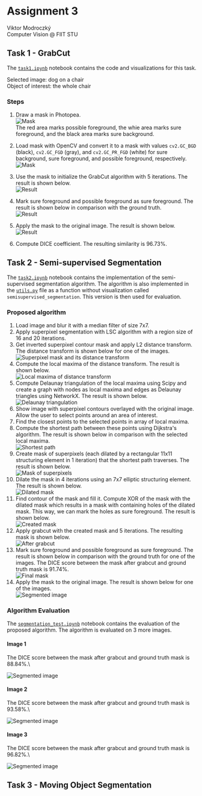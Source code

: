 # Assignment 3

Viktor Modroczký\
Computer Vision @ FIIT STU

## Task 1 - GrabCut

The [`task1.ipynb`](task1.ipynb) notebook contains the code and visualizations for this task.

Selected image: dog on a chair\
Object of interest: the whole chair

### Steps

1. Draw a mask in Photopea.\
![Mask](data/mask.png)\
The red area marks possible foreground, the whie area marks sure foreground, and the black area marks sure background.

2. Load mask with OpenCV and convert it to a mask with values `cv2.GC_BGD` (black), `cv2.GC_FGD` (gray), and `cv2.GC_PR_FGD` (white) for sure background, sure foreground, and possible foreground, respectively.\
![Mask](images/my_mask.png)

3. Use the mask to initialize the GrabCut algorithm with 5 iterations. The result is shown below.\
![Result](images/grabcut_mask.png)

4. Mark sure foreground and possible foreground as sure foreground. The result is shown below in comparison with the ground truth.\
![Result](images/final_mask.png)

5. Apply the mask to the original image. The result is shown below.\
![Result](images/segmented.png)

6. Compute DICE coefficient. The resulting similarity is 96.73%.

## Task 2 - Semi-supervised Segmentation

The [`task2.ipynb`](task2.ipynb) notebook contains the implementation of the semi-supervised segmentation algorithm. The algorithm is also implemented in the [`utils.py`](utils.py) file as a function without visualization called `semisupervised_segmentation`. This version is then used for evaluation.

### Proposed algorithm

1. Load image and blur it with a median filter of size 7x7.
2. Apply superpixel segmentation with LSC algorithm with a region size of 16 and 20 iterations.
3. Get inverted superpixel contour mask and apply L2 distance transform. The distance transform is shown below for one of the images.\
![Superpixel mask and its distance transform](images/superpixels_and_dist_trans.png)
4. Compute the local maxima of the distance transform. The result is shown below.\
![Local maxima of distance transform](images/local_maxima.png)
5. Compute Delaunay triangulation of the local maxima using Scipy and create a graph with nodes as local maxima and edges as Delaunay triangles using NetworkX. The result is shown below.\
![Delaunay triangulation](images/delaunay.png)
6. Show image with superpixel contours overlayed with the original image. Allow the user to select points around an area of interest.
7. Find the closest points to the selected points in array of local maxima.
8. Compute the shortest path between these points using Dijkstra's algorithm. The result is shown below in comparison with the selected local maxima.\
![Shortest path](images/local_maxima_selected_found.png)
9. Create mask of superpixels (each dilated by a rectangular 11x11 structuring element in 1 iteration) that the shortest path traverses. The result is shown below.\
![Mask of superpixels](images/path_superpixels.png)
10. Dilate the mask in 4 iterations using an 7x7 elliptic structuring element. The result is shown below.\
![Dilated mask](images/dilated_mask.png)
11. Find contour of the mask and fill it. Compute XOR of the mask with the dilated mask which results in a mask with containing holes of the dilated mask. This way, we can mark the holes as sure foreground. The result is shown below.\
![Created mask](images/created_mask.png)
12. Apply grabcut with the created mask and 5 iterations. The resulting mask is shown below.\
![After grabcut](images/mask_after_grabcut.png)
13. Mark sure foreground and possible foreground as sure foreground. The result is shown below in comparison with the ground truth for one of the images. The DICE score between the mask after grabcut and ground truth mask is 91.74%.\
![Final mask](images/final_mask_2.png)
14. Apply the mask to the original image. The result is shown below for one of the images.\
![Segmented image](images/segmented_2.png)

### Algorithm Evaluation

The [`segmentation_test.ipynb`](segmentation_test.ipynb) notebook contains the evaluation of the proposed algorithm. The algorithm is evaluated on 3 more images.

#### Image 1

The DICE score between the mask after grabcut and ground truth mask is 88.84%.\

![Segmented image](images/eval_1.png)

#### Image 2

The DICE score between the mask after grabcut and ground truth mask is 93.58%.\

![Segmented image](images/eval_2.png)

#### Image 3

The DICE score between the mask after grabcut and ground truth mask is 96.82%.\

![Segmented image](images/eval_3.png)

## Task 3 - Moving Object Segmentation
